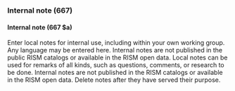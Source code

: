 ### Internal note (667)

#### Internal note (667 $a)

Enter local notes for internal use, including within your own working group. Any language may be entered here. Internal notes are not published in the public RISM catalogs or available in the RISM open data. Local notes can be used for remarks of all kinds, such as questions, comments, or research to be done. Internal notes are not published in the RISM catalogs or available in the RISM open data. Delete notes after they have served their purpose.
